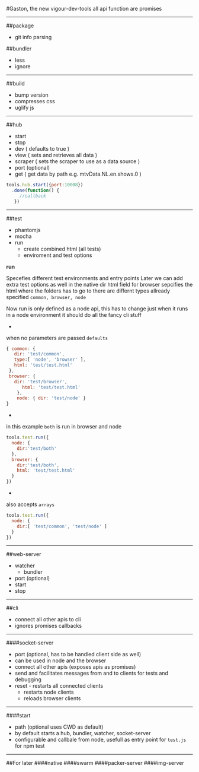 #Gaston, the new vigour-dev-tools
all api function are promises 

---
##package
* git info parsing

##bundler
* less
* ignore 

---
##build
* bump version
* compresses css 
* uglify js

---
##hub
* start
* stop
* dev ( defaults to true )
* view ( sets and retrieves all data )
* scraper ( sets the scraper to use as a data source )
* port (optional)
* get ( get data by path e.g. mtvData.NL.en.shows.0 )

```javascript
tools.hub.start({port:10008})
  .done(function() { 
     //callback 
   })
```

---

##test
* phantomjs
* mocha
* run
  * create combined html (all tests)
  * enviroment and test options

**run**

Specefies different test environments and entry points
Later we can add extra test options as well in the native dir
html field for browser sepcifies the html where the folders has to go to
there are differnt types allready specified `common, browser, node`

Now run is only defined as a node api, this has to change just when it runs in a node environment it should do all the fancy cli stuff

-
when no parameters are passed `defaults`
```javascript
{ common: { 
   dir: 'test/common',
   type:[ 'node', 'browser' ],
   html: 'test/test.html' 
 }, 
 browser: { 
   dir: 'test/browser',
	  html: 'test/test.html' 
	}, 
	node: { dir: 'test/node' }
}
```

-
in this example `both` is run in browser and node
```javascript
tools.test.run({
  node: {
    dir:'test/both'
  },
  browser: {
    dir:'test/both',
    html: 'test/test.html'
  }
})
```

-
also accepts `arrays`
```javascript
tools.test.run({
  node: {
    dir:[ 'test/common', 'test/node' ]
  }
})
```

---
##web-server
* watcher
  * bundler
* port (optional)
* start
* stop

---
##cli
* connect all other apis to cli 
* ignores promises callbacks

---
####socket-server
* port (optional, has to be handled client side as well) 
* can be used in node and the browser
* connect all other apis (exposes apis as promises)
* send and facilitates messages from and to clients for tests and debugging
* reset - restarts all connected clients
  * restarts node clients
  * reloads browser clients

---
####start
* path (optional uses CWD as default)
* by default starts a hub, bundler, watcher, socket-server
* configurable and callbale from node, usefull as entry point for `test.js` for npm test 

---
##For later
####native
####swarm
####packer-server
####img-server
